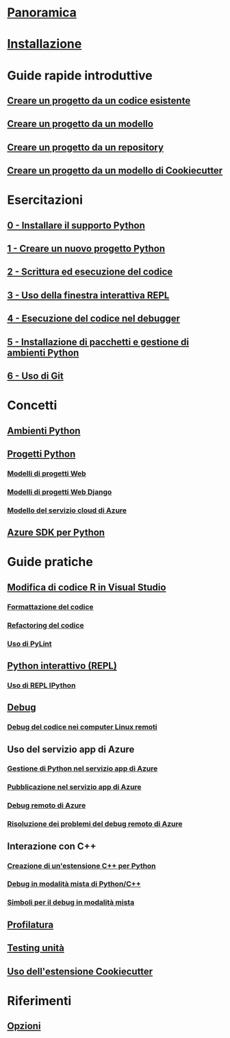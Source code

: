 # [Panoramica](overview-of-python-tools-for-visual-studio.md)
# [Installazione](installing-python-support-in-visual-studio.md)
# Guide rapide introduttive
## [Creare un progetto da un codice esistente](quickstart-01-project-from-existing.md)
## [Creare un progetto da un modello](quickstart-02-python-in-visual-studio-project-from-template.md)
## [Creare un progetto da un repository](quickstart-03-python-in-visual-studio-project-from-repository.md)
## [Creare un progetto da un modello di Cookiecutter](quickstart-04-python-in-visual-studio-project-from-cookiecutter.md)
# Esercitazioni
## [0 - Installare il supporto Python](tutorial-working-with-python-in-visual-studio-step-00-installation.md)
## [1 - Creare un nuovo progetto Python](tutorial-working-with-python-in-visual-studio-step-01-create-project.md)
## [2 - Scrittura ed esecuzione del codice](tutorial-working-with-python-in-visual-studio-step-02-writing-code.md)
## [3 - Uso della finestra interattiva REPL](tutorial-working-with-python-in-visual-studio-step-03-interactive-repl.md)
## [4 - Esecuzione del codice nel debugger](tutorial-working-with-python-in-visual-studio-step-04-debugging.md)
## [5 - Installazione di pacchetti e gestione di ambienti Python](tutorial-working-with-python-in-visual-studio-step-05-installing-packages.md)
## [6 - Uso di Git](tutorial-working-with-python-in-visual-studio-step-06-working-with-git.md)
# Concetti
## [Ambienti Python](managing-python-environments-in-visual-studio.md)
## [Progetti Python](managing-python-projects-in-visual-studio.md)
### [Modelli di progetti Web](python-web-application-project-templates.md)
### [Modelli di progetti Web Django](python-django-web-application-project-template.md)
### [Modello del servizio cloud di Azure](python-azure-cloud-service-project-template.md)
## [Azure SDK per Python](azure-sdk-for-python.md)
# Guide pratiche
## [Modifica di codice R in Visual Studio](editing-python-code-in-visual-studio.md)
### [Formattazione del codice](formatting-python-code.md)
### [Refactoring del codice](refactoring-python-code.md)
### [Uso di PyLint](linting-python-code.md)
## [Python interattivo (REPL)](python-interactive-repl-in-visual-studio.md)
### [Uso di REPL IPython](interactive-repl-ipython.md)
## [Debug](debugging-python-in-visual-studio.md)
### [Debug del codice nei computer Linux remoti](debugging-python-code-on-remote-linux-machines.md)
## Uso del servizio app di Azure
### [Gestione di Python nel servizio app di Azure](managing-python-on-azure-app-service.md)
### [Pubblicazione nel servizio app di Azure](publishing-python-web-applications-to-azure-from-visual-studio.md)
### [Debug remoto di Azure](debugging-remote-python-code-on-azure.md)
### [Risoluzione dei problemi del debug remoto di Azure](debugging-remote-python-code-on-azure-troubleshooting.md)
## Interazione con C++
### [Creazione di un'estensione C++ per Python](working-with-c-cpp-python-in-visual-studio.md)
### [Debug in modalità mista di Python/C++](debugging-mixed-mode-c-cpp-python-in-visual-studio.md)
### [Simboli per il debug in modalità mista](debugging-symbols-for-mixed-mode-c-cpp-python.md)
## [Profilatura](profiling-python-code-in-visual-studio.md)
## [Testing unità](unit-testing-python-in-visual-studio.md)
## [Uso dell'estensione Cookiecutter](using-python-cookiecutter-templates.md)
# Riferimenti
## [Opzioni](python-support-options-and-settings-in-visual-studio.md)
